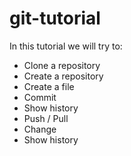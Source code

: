# git-tutorial

In this tutorial we will try to:

- Clone a repository
- Create a repository
- Create a file
- Commit
- Show history
- Push / Pull
- Change
- Show history
